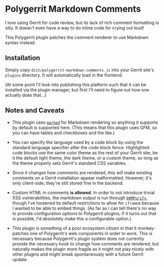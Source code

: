 # Polygerrit Markdown Comments

I love using Gerrit for code review, but its lack of rich comment formatting is silly.  It doesn't even have a way to do inline code for crying out loud!

This Polygerrit plugin patches the comment renderer to use Markdown syntax instead.

## Installation

Simply copy `dist/polygerrit-markdown-comments.js` into your Gerrit site's `plugins` directory.  It will automatically load in the frontend.

(At some point I'll look into publishing this platform such that it can be installed via the plugin manager, but first I'll need to figure out how one actually does that...)

## Notes and Caveats

- This plugin uses [`marked`](https://github.com/markedjs/marked) for Markdown rendering so anything it supports by default is supported here.  (This means that this plugin uses GFM, so you can have tables and checkboxes and the like.)

- You can specify the language used by a code block by using the standard language specifier after the code block fence.  Highlighted code blocks use the same color theme as the rest of your Gerrit site, be it the default light theme, the dark theme, or a custom theme, so long as the theme properly sets Gerrit's standard CSS variables.

- Since it changes how comments are rendered, this will make existing comments on a Gerrit installation appear malformatted.  However, it's only client-side; they're still stored fine in the backend.

- Custom HTML in comments **is allowed**.  In order to not introduce trivial XSS vulnerabilities, the markdown output is run through [`DOMPurify`](https://github.com/cure53/DOMPurify), though I've loosened its default restrictions to allow for `iframe`s because I wanted to be able to embed things.  (As far as I can tell there's no way to provide configuration options to Polygerrit plugins; if it turns out that _is_ possible, I'd absolutely make this a configurable option.)

- This plugin is something of a poor ecosystem citizen in that it monkey-patches one of Polygerrit's web components in order to work.  This is necessary because Polygerrit's plugin system does not currently provide the necessary hook to change how comments are rendered, but naturally makes the plugin more fragile as it might not play nicely with other plugins and might break spontaneously with a future Gerrit update.

